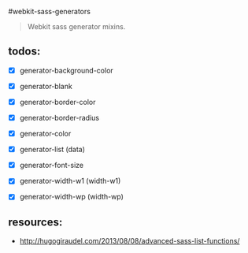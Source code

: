 #webkit-sass-generators
> Webkit sass generator mixins.


## todos:
- [x] generator-background-color
- [x] generator-blank
- [x] generator-border-color
- [x] generator-border-radius
- [x] generator-color
- [x] generator-list (data)
- [x] generator-font-size
- [x] generator-width-w1 (width-w1)
- [x] generator-width-wp (width-wp)


## resources:
+ http://hugogiraudel.com/2013/08/08/advanced-sass-list-functions/
